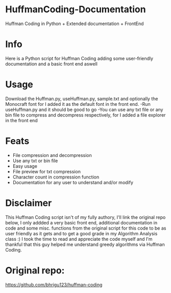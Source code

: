 # HuffmanCoding-Documentation
Huffman Coding in Python + Extended documentation + FrontEnd


# Info
Here is a Python script for Huffman Coding adding some user-friendly documentation and a basic front end aswell

# Usage
Download the Huffman.py, useHuffman.py, sample.txt and optionally the Monocraft font for I added it as the default font in the front end.
-Run useHuffman.py and it should be good to go
-You can use any txt file or any bin file to compress and decompress respectively, for I added a file explorer in the front end

# Feats
- File compression and decompression
- Use any txt or bin file
- Easy usage
- File preview for txt compression
- Character count in compression function
- Documentation for any user to understand and/or modify

# Disclaimer
This Huffman Coding script isn't of my fully authory, I'll link the original repo below, I only addded a very basic front end, additional documentation in code and some misc. functions from the original script for 
this code to be as user friendly as it gets and to get a good grade in my Algorithm Analysis class :) I took the time to read and appreciate the code myself and I'm thankful that this guy helped me understand 
greedy algorithms via Huffman Coding.

# Original repo:
https://github.com/bhrigu123/huffman-coding
